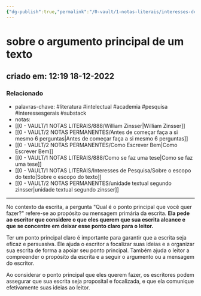 ```yaml
---
{"dg-publish":true,"permalink":"/0-vault/1-notas-literais/interesses-de-pesquisa/sobre-o-argumento-principal-de-um-texto/","tags":["literatura","intelectual","academia","pesquisa","interessesgerais","substack"],"dgHomeLink":true,"dgShowLocalGraph":true,"dgShowFileTree":true,"dgEnableSearch":true}
---
```


# sobre o argumento principal de um texto
## criado em: 12:19 18-12-2022

### Relacionado
- palavras-chave: #literatura #intelectual #academia #pesquisa #interessesgerais #substack
- notas: 
- [[0 - VAULT/1 NOTAS LITERAIS/888/William Zinsser\|William Zinsser]]
- [[0 - VAULT/2 NOTAS PERMANENTES/Antes de começar faça a si mesmo 6 perguntas\|Antes de começar faça a si mesmo 6 perguntas]]
- [[0 - VAULT/2 NOTAS PERMANENTES/Como Escrever Bem\|Como Escrever Bem]]
- [[0 - VAULT/1 NOTAS LITERAIS/888/Como se faz uma tese\|Como se faz uma tese]]
- [[0 - VAULT/1 NOTAS LITERAIS/Interesses de Pesquisa/Sobre o escopo do texto\|Sobre o escopo do texto]]
- [[0 - VAULT/2 NOTAS PERMANENTES/unidade textual segundo zinsser\|unidade textual segundo zinsser]]
---
No contexto da escrita, a pergunta "Qual é o ponto principal que você quer fazer?" refere-se ao propósito ou mensagem primária da escrita. **Ela pede ao escritor que considere o que eles querem que sua escrita alcance e que se concentre em deixar esse ponto claro para o leitor.**

Ter um ponto principal claro é importante para garantir que a escrita seja eficaz e persuasiva. Ele ajuda o escritor a focalizar suas ideias e a organizar sua escrita de forma a apoiar seu ponto principal. Também ajuda o leitor a compreender o propósito da escrita e a seguir o argumento ou a mensagem do escritor.

Ao considerar o ponto principal que eles querem fazer, os escritores podem assegurar que sua escrita seja proposital e focalizada, e que ela comunique efetivamente suas ideias ao leitor.
